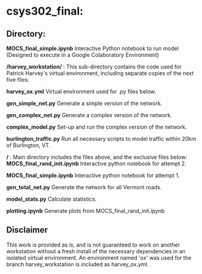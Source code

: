 # csys302_final: 

## **Directory:**

**MOCS_final_simple.ipynb** Interactive Python notebook to run model (Designed to execute in a Google Colaboratory Environment)

**/harvey_workstation/** : This sub-directory contains the code used for Patrick Harvey's virtual environment, including separate copies of the next five files:

**harvey_ox.yml** Virtual environment used for .py files below.

**gen_simple_net.py** Generate a simple version of the network.

**gen_complex_net.py** Generate a complex version of the network.

**complex_model.py** Set-up and run the complex version of the network.

**burlington_traffic.py** Run all necessary scripts to model traffic within 20km of Burlington, VT.

**/** : Main directory includes the files above, and the exclusive files below:
**MOCS_final_rand_init.ipynb** Interactive python notebook for attempt 2.

**MOCS_final_simple.ipynb** Interactive python notebook for attempt 1.

**gen_total_net.py** Generate the network for all Vermont roads.

**model_stats.py** Calculate statistics.

**plotting.ipynb** Generate plots from MOCS_final_rand_init.ipynb

## **Disclaimer**

This work is provided as is, and is not guaranteed to work on another workstation without a fresh install of the necessary dependencies in an isolated virtual environment. An environment named 'ox' was used for the branch harvey_workstation is included as harvey_ox.yml.
